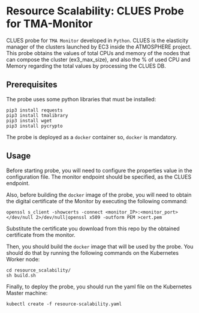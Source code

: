 # Resource Scalability: CLUES Probe for TMA-Monitor

CLUES probe for `TMA Monitor` developed in `Python`. CLUES is the elasticity manager of the clusters launched by EC3 inside the ATMOSPHERE project. This probe obtains the values of total CPUs and memory of the nodes that can compose the cluster (ex3_max_size), and also the % of used CPU and Memory regarding the total values by processing the CLUES DB.


## Prerequisites
The probe uses some python libraries that must be installed:

``` 
pip3 install requests
pip3 install tmalibrary
pip3 install wget
pip3 install pycrypto
```

The probe is deployed as a `docker` container so, `docker` is mandatory. 

## Usage

Before starting probe, you will need to configure the properties value in the configuration file. The monitor endpoint should be specified, as the CLUES endpoint.

Also, before building the `docker` image of the probe, you will need to obtain the digital certificate of the Monitor by executing the following command:

```
openssl s_client -showcerts -connect <monitor_IP>:<monitor_port> </dev/null 2>/dev/null|openssl x509 -outform PEM >cert.pem
```

Substitute the certificate you download from this repo by the obtained certificate from the monitor.

Then, you should build the `docker` image that will be used by the probe. You should do that by running the following commands on the Kubernetes Worker node:

```
cd resource_scalability/
sh build.sh
```

Finally, to deploy the probe, you should run the yaml file on the Kubernetes Master machine:

```
kubectl create -f resource-scalability.yaml
```
